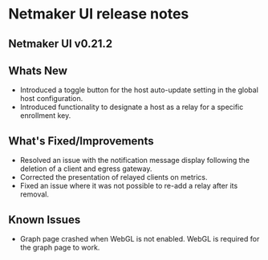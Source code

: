 # Netmaker UI release notes

## Netmaker UI v0.21.2

## Whats New
- Introduced a toggle button for the host auto-update setting in the global host configuration.
- Introduced functionality to designate a host as a relay for a specific enrollment key.

## What's Fixed/Improvements
- Resolved an issue with the notification message display following the deletion of a client and egress gateway.
- Corrected the presentation of relayed clients on metrics.
- Fixed an issue where it was not possible to re-add a relay after its removal.

## Known Issues
- Graph page crashed when WebGL is not enabled. WebGL is required for the graph page to work.
